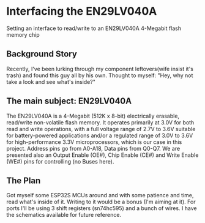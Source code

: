 # Interfacing the EN29LV040A
Setting an interface to read/write to an EN29LV040A 4-Megabit flash memory chip

## Background Story

Recently, I've been lurking through my component leftovers(wife insist it's trash) and found this guy all by his own. Thought to myself: "Hey, why not take a look and see what's inside?"

## The main subject: EN29LV040A

The EN29LV040A is a 4-Megabit (512K x 8-bit) electrically erasable, read/write non-volatile flash memory. 
It operates primarily at 3.0V for both read and write operations, with a full voltage range of 2.7V to 3.6V suitable for battery-powered applications and/or a regulated range of 3.0V to 3.6V for high-performance 3.3V microprocessors, which is our case in this project. 
Address pins go from A0-A18, Data pins from Q0-Q7. We are presented also an Output Enable (OE#), Chip Enable (CE#) and Write Enable (WE#) pins for controlling (no Buses here).

## The Plan
Got myself some ESP32S MCUs around and with some patience and time, read what's inside of it. Writing to it would be a bonus (I'm aiming at it).
For ports I'll be using 3 shift registers (sn74hc595) and a bunch of wires. I have the schematics available for future reference.

